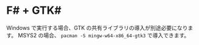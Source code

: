# F# + GTK#

Windows で実行する場合、GTK の共有ライブラリの導入が別途必要になります。
MSYS2 の場合、 `pacman -S mingw-w64-x86_64-gtk3` で導入できます。
